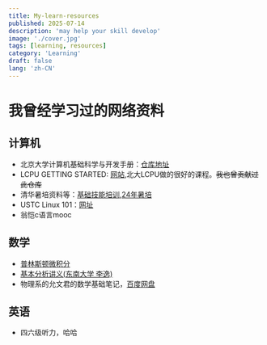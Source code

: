 ```yaml
---
title: My-learn-resources
published: 2025-07-14
description: 'may help your skill develop'
image: './cover.jpg'
tags: [learning, resources]
category: 'Learning'
draft: false 
lang: 'zh-CN'
---
```


# 我曾经学习过的网络资料

## 计算机

- 北京大学计算机基础科学与开发手册：[仓库地址](https://github.com/ZangXuanyi/getting-started-handout)
- LCPU GETTING STARTED: [网站](https://missing.lcpu.dev),北大LCPU做的很好的课程。~~我也曾贡献过此仓库~~
- 清华暑培资料等：[基础技能培训](https://docs.net9.org/),[24年暑培](https://summer24.net9.org/)
- USTC Linux 101：[网址](https://101.lug.ustc.edu.cn/)
- 翁恺c语言mooc

## 数学

- [普林斯顿微积分](https://github.com/stonycat/some-books-and-note) 
- [基本分析讲义(东南大学 李逸)](https://math.seu.edu.cn/_upload/article/files/c2/4d/82649ffb4368a52ca63e1992f361/0263befd-d1b7-4285-8237-2b559e8f9f48.pdf)
- 物理系的允文君的数学基础笔记，[百度网盘](https://pan.baidu.com/s/5By4TG8MUnRW4dfX5zj3OcQ?)

## 英语

- 四六级听力，哈哈
